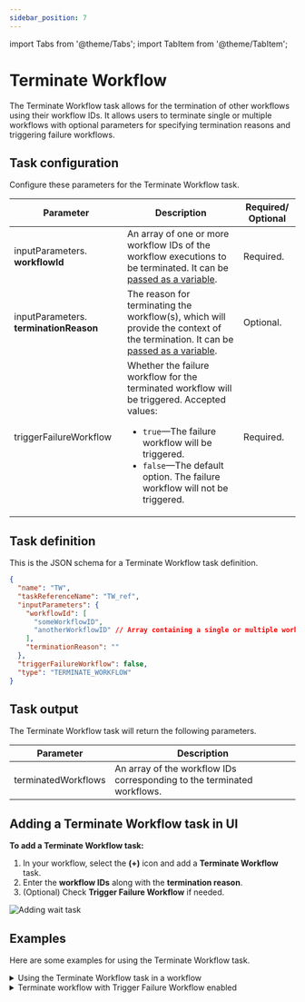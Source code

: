 ```yaml
---
sidebar_position: 7
---
```


import Tabs from '@theme/Tabs';
import TabItem from '@theme/TabItem';

# Terminate Workflow 

The Terminate Workflow task allows for the termination of other workflows using their workflow IDs. It allows users to terminate single or multiple workflows with optional parameters for specifying termination reasons and triggering failure workflows.

## Task configuration

Configure these parameters for the Terminate Workflow task.

| Parameter     | Description                                                                                                                                                                                                | Required/ Optional |
| ------------- | ---------------------------------------------------------------------------------------------------------------------------------------------------------------------------------------------------------- | ------------- |
| inputParameters. **workflowId** | An array of one or more workflow IDs of the workflow executions to be terminated. It can be [passed as a variable](https://orkes.io/content/developer-guides/passing-inputs-to-task-in-conductor). | Required. |
| inputParameters. **terminationReason**    | The reason for terminating the workflow(s), which will provide the context of the termination. It can be [passed as a variable](https://orkes.io/content/developer-guides/passing-inputs-to-task-in-conductor). | Optional. |
| triggerFailureWorkflow | Whether the failure workflow for the terminated workflow will be triggered. Accepted values:<ul><li>`true`—The failure workflow will be triggered.</li><li>`false`—The default option. The failure workflow will not be triggered.</li></ul>  | Required. |


## Task definition

This is the JSON schema for a Terminate Workflow task definition.

```json
{
  "name": "TW",
  "taskReferenceName": "TW_ref",
  "inputParameters": {
    "workflowId": [
      "someWorkflowID",
      "anotherWorkflowID" // Array containing a single or multiple workflow IDs
    ],
    "terminationReason": ""
  },
  "triggerFailureWorkflow": false,
  "type": "TERMINATE_WORKFLOW"
}
```

## Task output
The Terminate Workflow task will return the following parameters.


| Parameter           | Description                                                                           |
| ------------------- | ------------------------------------------------------------------------------------- |
| terminatedWorkflows | An array of the workflow IDs corresponding to the terminated workflows. |

## Adding a Terminate Workflow task in UI
**To add a Terminate Workflow task:**
1. In your workflow, select the **(+)** icon and add a **Terminate Workflow** task.
2. Enter the **workflow IDs** along with the **termination reason**.
3. (Optional) Check **Trigger Failure Workflow** if needed.

<p><img src="/content/img/ui-guide-terminate-workflows-task.png" alt="Adding wait task" /></p>

## Examples

Here are some examples for using the Terminate Workflow task.

<details><summary>Using the Terminate Workflow task in a workflow</summary>
<p>

To demonstrate the Terminate Workflow task, consider the following sample workflow. This example shows how to configure a workflow that terminates another running workflow.

```json
// workflow definition

{
  "name": "terminate-workflow-sample-workflow",
  "description": "Sample workflow to demonstrate terminate workflow task",
  "version": 1,
  "tasks": [
    {
      "name": "TW",
      "taskReferenceName": "TW_ref",
      "inputParameters": {
        "workflowId": [
          "289cf124-2240-11ef-8b99-ae209b03ac3f"
        ],
        "terminationReason": "The workflow is terminated due to xxxxxxxxxxx."
      },
      "type": "TERMINATE_WORKFLOW"
    }
  ]
}
```

Upon running the workflow, the workflow execution with the specified ID `289cf124-2240-11ef-8b99-ae209b03ac3f` will be terminated.

<p align="center"><img src="/content/img/terminate-workflow.png" alt="Terminate Workflow - Successful execution" width="90%" height="auto"></img></p>

To verify this, go to **Executions** > **Workflow** and search for the terminated workflow ID. Select the workflow ID to view the execution.

<p align="center"><img src="/content/img/verifying-terminated-workflow.png" alt="Verifying the terminated workflow from executions" width="90%" height="auto"></img></p>

At the top of the execution details, you can view the termination reason that was provided in the Terminate Workflow task.

<p align="center"><img src="/content/img/terminated-workflow.png" alt="View of the terminated workflow" width="90%" height="auto"></img></p>


</p>
</details>

<details><summary>Terminate workflow with Trigger Failure Workflow enabled</summary>
<p>

In this example workflow, a failure workflow has been set up for it.

<p align="center"><img src="/content/img/workflow-to-be-terminated.png" alt="Workflow to be terminated" width="90%" height="auto"></img></p>

This is the example workflow JSON definition, which includes the failure workflow:

```json
// workflow definition

{
"name": "test-workflow",
"description": "test",
"version": 1,
"tasks": [
  {
    "name": "simple",
    "taskReferenceName": "simple_ref",
    "inputParameters": {},
    "type": "SIMPLE"
  }
],
"failureWorkflow": "failure"
}
```

Now, let’s run the workflow and obtain its workflow ID (example: 8c14384c-2400-11ef-ad70-52278f6d0e42)

<p align="center"><img src="/content/img/workflow-id-of-workflow-to-be-terminated.png" alt="Getting the workflow ID of the workflow to be terminated" width="90%" height="auto"></img></p>

In a separate workflow, you can terminate the above running workflow using the Terminate Workflow task.

<p align="center"><img src="/content/img/terminate-workflow-sample.png" alt="Main workflow with terminate workflow task" width="40%" height="auto"></img></p>

This is the JSON definition for the second workflow:

```json
// workflow definition

{
  "name": "terminate-workflow-demo",
  "description": "Sample workflow",
  "version": 1,
  "tasks": [
    {
      "name": "TW",
      "taskReferenceName": "TW_ref",
      "inputParameters": {
        "workflowId": [
          "8c14384c-2400-11ef-ad70-52278f6d0e42"
        ],
        "terminationReason": "Workflow is terminated.",
        "triggerFailureWorkflow": true
      },
      "type": "TERMINATE_WORKFLOW"
    }
  ]
}
```

The input parameters for the Terminate Workflow task contain the following configuration:
- The above running workflow’s workflow ID is provided as an input parameter, along with a termination reason.
- The option to trigger failure workflow is enabled.

Now, let’s run this workflow.

<p align="center"><img src="/content/img/running-terminate-workflow-demo.png" alt="Running terminate workflow demo" width="100%" height="auto"></img></p>

Upon completion, the workflow with the ID `8c14384c-2400-11ef-ad70-52278f6d0e42` will be terminated. To view the execution of the terminated workflow, go to Executions > Workflow and search using the workflow ID.

<p align="center"><img src="/content/img/terminated-workflow-execution.png" alt="Execution of the terminated workflow" width="100%" height="auto"></img></p>

At the top of the execution details, you can view the termination reason that was provided in the Terminate Workflow task and see that the failure workflow has been triggered. Select **Triggered failure workflow** to view the failure workflow’s execution.

<p align="center"><img src="/content/img/failure-workflow-triggered.png" alt="Triggered failure workflow" width="60%" height="auto"></img></p>

</p>
</details>